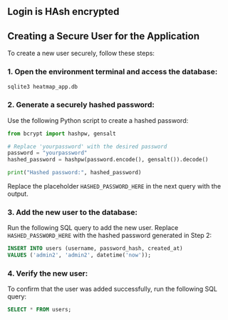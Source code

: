## Login is HAsh encrypted

## Creating a Secure User for the Application

To create a new user securely, follow these steps:

### 1. Open the environment terminal and access the database:
```bash
sqlite3 heatmap_app.db
```

### 2. Generate a securely hashed password:
Use the following Python script to create a hashed password:

```python
from bcrypt import hashpw, gensalt

# Replace 'yourpassword' with the desired password
password = "yourpassword"
hashed_password = hashpw(password.encode(), gensalt()).decode()

print("Hashed password:", hashed_password)
```

Replace the placeholder `HASHED_PASSWORD_HERE` in the next query with the output.

### 3. Add the new user to the database:
Run the following SQL query to add the new user. Replace `HASHED_PASSWORD_HERE` with the hashed password generated in Step 2:

```sql
INSERT INTO users (username, password_hash, created_at) 
VALUES ('admin2', 'admin2', datetime('now'));
```

### 4. Verify the new user:
To confirm that the user was added successfully, run the following SQL query:

```sql
SELECT * FROM users;
```